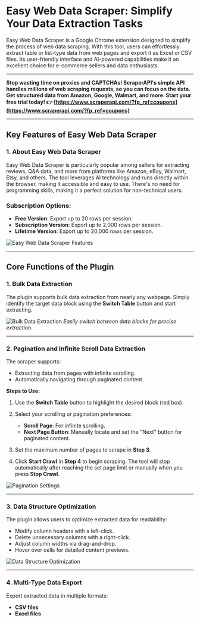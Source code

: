 # Easy Web Data Scraper: Simplify Your Data Extraction Tasks

Easy Web Data Scraper is a Google Chrome extension designed to simplify the process of web data scraping. With this tool, users can effortlessly extract table or list-type data from web pages and export it as Excel or CSV files. Its user-friendly interface and AI-powered capabilities make it an excellent choice for e-commerce sellers and data enthusiasts.

---

**Stop wasting time on proxies and CAPTCHAs! ScraperAPI's simple API handles millions of web scraping requests, so you can focus on the data. Get structured data from Amazon, Google, Walmart, and more. Start your free trial today! 👉 [https://www.scraperapi.com/?fp_ref=coupons](https://www.scraperapi.com/?fp_ref=coupons)**

---

## Key Features of Easy Web Data Scraper

### 1. About Easy Web Data Scraper
Easy Web Data Scraper is particularly popular among sellers for extracting reviews, Q&A data, and more from platforms like Amazon, eBay, Walmart, Etsy, and others. The tool leverages AI technology and runs directly within the browser, making it accessible and easy to use. There's no need for programming skills, making it a perfect solution for non-technical users.

### Subscription Options:
- **Free Version**: Export up to 20 rows per session.
- **Subscription Version**: Export up to 2,000 rows per session.
- **Lifetime Version**: Export up to 20,000 rows per session.

![Easy Web Data Scraper Features](https://cdn.zbaseglobal.com/saasbox/resources/png/BCA79D13-0673-4655-918D-867EE3305058__1208ca01f932566df91f6c17b6f54612.png)

---

## Core Functions of the Plugin

### **1. Bulk Data Extraction**
The plugin supports bulk data extraction from nearly any webpage. Simply identify the target data block using the **Switch Table** button and start extracting.

![Bulk Data Extraction](https://cdn.zbaseglobal.com/saasbox/resources/png/c30827ed-82cf-45da-a9bc-827d86b85452__6485e4725e0e47f620ff6e75d75ed529.png)
*Easily switch between data blocks for precise extraction.*

---

### **2. Pagination and Infinite Scroll Data Extraction**
The scraper supports:
- Extracting data from pages with infinite scrolling.
- Automatically navigating through paginated content.

**Steps to Use:**
1. Use the **Switch Table** button to highlight the desired block (red box).
2. Select your scrolling or pagination preferences:
   - **Scroll Page**: For infinite scrolling.
   - **Next Page Button**: Manually locate and set the "Next" button for paginated content.

3. Set the maximum number of pages to scrape in **Step 3**.
4. Click **Start Crawl** in **Step 4** to begin scraping. The tool will stop automatically after reaching the set page limit or manually when you press **Stop Crawl**.

![Pagination Settings](https://cdn.zbaseglobal.com/saasbox/resources/png/26ddc8bc-8a3b-4980-b566-34e252b94986-1024x457__d1a435a69c1b49af970ea4d682636a71.png)

---

### **3. Data Structure Optimization**
The plugin allows users to optimize extracted data for readability:
- Modify column headers with a left-click.
- Delete unnecessary columns with a right-click.
- Adjust column widths via drag-and-drop.
- Hover over cells for detailed content previews.

![Data Structure Optimization](https://cdn.zbaseglobal.com/saasbox/resources/png/eb7d5852-5d2d-49f3-b1cd-e32c4cdfffae__09655d7addeeb6adfaecb23b9a8e0a5e.png)

---

### **4. Multi-Type Data Export**
Export extracted data in multiple formats:
- **CSV files**
- **Excel files**
